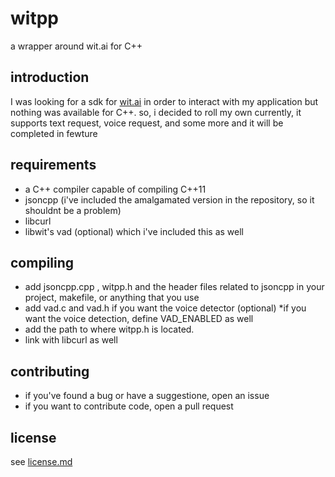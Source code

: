 # witpp
a wrapper around wit.ai for C++

## introduction
I was looking for a sdk for [wit.ai](http://wit.ai) in order to interact with my application but nothing was available for C++. so, i decided to roll my own
currently, it supports text request, voice request, and some more and it will be completed in fewture

## requirements
* a C++ compiler capable of compiling C++11
* jsoncpp (i've included the amalgamated version in the repository, so it shouldnt be a problem)
* libcurl
* libwit's vad (optional) which i've included this as well

## compiling
* add jsoncpp.cpp , witpp.h and the header files related to jsoncpp in your project, makefile, or anything that you use
* add vad.c and vad.h if you want the voice detector (optional)
*if you want the voice detection, define VAD_ENABLED as well
* add the path to where witpp.h is located.
* link with libcurl as well

## contributing
* if you've found a bug or have a suggestione, open an issue
* if you want to contribute code, open a pull request

## license
see [license.md](./license.md)
